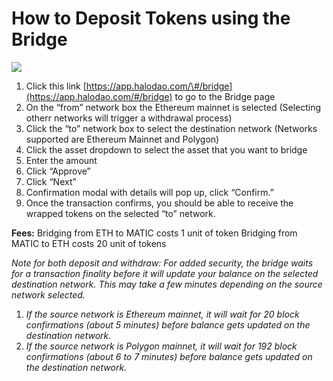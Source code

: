 # How to Deposit Tokens using the Bridge

![](../../.gitbook/assets/bridge-ethereum-to-poly.gif)

1. Click this link [https://app.halodao.com/\#/bridge](https://app.halodao.com/#/bridge) to go to the Bridge page
2. On the “from” network box the Ethereum mainnet is selected \(Selecting otherr networks will trigger a withdrawal process\)
3. Click the “to” network box to select the destination network \(Networks supported are Ethereum Mainnet and Polygon\)
4. Click the asset dropdown to select the asset that you want to bridge
5. Enter the amount
6. Click “Approve”
7. Click “Next” 
8. Confirmation modal with details will pop up, click “Confirm.”
9. Once the transaction confirms, you should be able to receive the wrapped tokens on the selected “to” network.  

**Fees:** Bridging from ETH to MATIC costs 1 unit of token Bridging from MATIC to ETH costs 20 unit of tokens

_Note for both deposit and withdraw: For added security, the bridge waits for a transaction finality before it will update your balance on the selected destination network. This may take a few minutes depending on the source network selected._ 

1. _If the source network is Ethereum mainnet, it will wait for 20 block confirmations \(about 5 minutes\) before balance gets updated on the destination network._
2. _If the source network is Polygon mainnet, it will wait for 192 block confirmations \(about 6 to 7 minutes\) before balance gets updated on the destination network._

